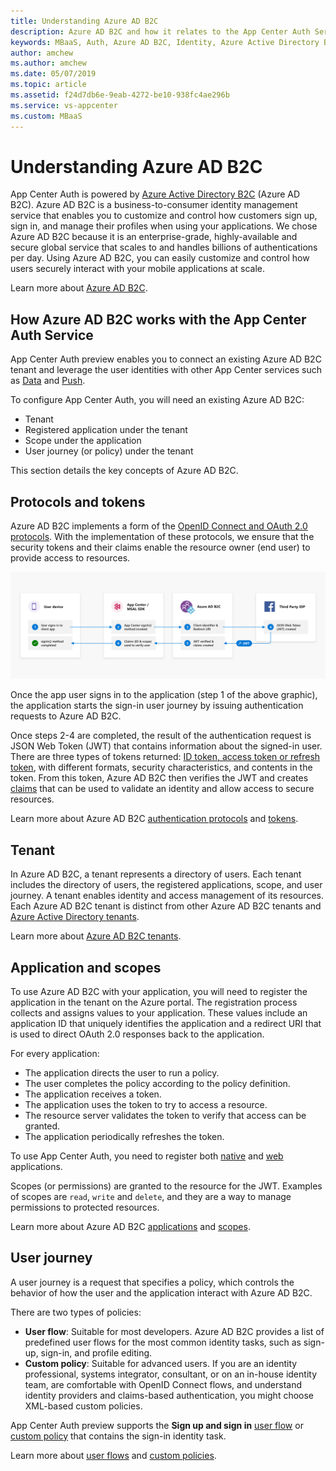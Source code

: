 ```yaml
---
title: Understanding Azure AD B2C
description: Azure AD B2C and how it relates to the App Center Auth Service
keywords: MBaaS, Auth, Azure AD B2C, Identity, Azure Active Directory B2C
author: amchew
ms.author: amchew
ms.date: 05/07/2019
ms.topic: article
ms.assetid: f24d7db6e-9eab-4272-be10-938fc4ae296b
ms.service: vs-appcenter
ms.custom: MBaaS
---
```


# Understanding Azure AD B2C

App Center Auth is powered by [Azure Active Directory B2C](https://azure.microsoft.com/services/active-directory-b2c/) (Azure AD B2C). Azure AD B2C is a business-to-consumer identity management service that enables you to customize and control how customers sign up, sign in, and manage their profiles when using your applications. We chose Azure AD B2C because it is an enterprise-grade, highly-available and secure global service that scales to and handles billions of authentications per day. Using Azure AD B2C, you can easily customize and control how users securely interact with your mobile applications at scale. 

Learn more about [Azure AD B2C](https://docs.microsoft.com/azure/active-directory-b2c/). 

## How Azure AD B2C works with the App Center Auth Service

App Center Auth preview enables you to connect an existing Azure AD B2C tenant and leverage the user identities with other App Center services such as [Data](~/data/index.md) and [Push](https://docs.microsoft.com/appcenter/push/push-to-user#app-center-auth-set-identity). 

To configure App Center Auth, you will need an existing Azure AD B2C:
  - Tenant
  - Registered application under the tenant
  - Scope under the application
  - User journey (or policy) under the tenant

This section details the key concepts of Azure AD B2C.

## Protocols and tokens

Azure AD B2C implements a form of the [OpenID Connect and OAuth 2.0 protocols](https://docs.microsoft.com/azure/active-directory-b2c/active-directory-b2c-reference-protocols). With the implementation of these protocols, we ensure that the security tokens and their claims enable the resource owner (end user) to provide access to resources.  

![App Center Token Exchange Service](./images/token-exchange-service.png)

Once the app user signs in to the application (step 1 of the above graphic), the application starts the sign-in user journey by issuing authentication requests to Azure AD B2C.

Once steps 2-4 are completed, the result of the authentication request is JSON Web Token (JWT) that contains information about the signed-in user. There are three types of tokens returned: [ID token, access token or refresh token](https://docs.microsoft.com/azure/active-directory-b2c/active-directory-b2c-reference-tokens#token-types), with different formats, security characteristics, and contents in the token. From this token, Azure AD B2C then verifies the JWT and creates [claims](https://docs.microsoft.com/azure/active-directory-b2c/active-directory-b2c-reference-tokens#claims) that can be used to validate an identity and allow access to secure resources.

Learn more about Azure AD B2C [authentication protocols](https://docs.microsoft.com/azure/active-directory-b2c/active-directory-b2c-reference-protocols) and [tokens](https://docs.microsoft.com/azure/active-directory-b2c/active-directory-b2c-reference-tokens).

## Tenant

In Azure AD B2C, a tenant represents a directory of users. Each tenant includes the directory of users, the registered applications, scope, and user journey. A tenant enables identity and access management of its resources. Each Azure AD B2C tenant is distinct from other Azure AD B2C tenants and [Azure Active Directory tenants](https://docs.microsoft.com/azure/active-directory/fundamentals/active-directory-whatis#terminology).

Learn more about [Azure AD B2C tenants](https://docs.microsoft.com/azure/active-directory-b2c/active-directory-b2c-overview#tenants-and-applications).

## Application and scopes

To use Azure AD B2C with your application, you will need to register the application in the tenant on the Azure portal. The registration process collects and assigns values to your application. These values include an application ID that uniquely identifies the application and a redirect URI that is used to direct OAuth 2.0 responses back to the application.

For every application:

  - The application directs the user to run a policy.
  - The user completes the policy according to the policy definition.
  - The application receives a token.
  - The application uses the token to try to access a resource.
  - The resource server validates the token to verify that access can be granted.
  - The application periodically refreshes the token.

To use App Center Auth, you need to register both [native](https://docs.microsoft.com/azure/active-directory-b2c/add-native-application) and [web](https://docs.microsoft.com/azure/active-directory-b2c/tutorial-register-applications) applications.

Scopes (or permissions) are granted to the resource for the JWT. Examples of scopes are `read`, `write` and `delete`, and they are a way to manage permissions to protected resources. 

Learn more about Azure AD B2C [applications](https://docs.microsoft.com/azure/active-directory-b2c/active-directory-b2c-overview#tenants-and-applications) and [scopes](https://docs.microsoft.com/azure/active-directory/develop/v2-permissions-and-consent#scopes-and-permissions).

## User journey

A user journey is a request that specifies a policy, which controls the behavior of how the user and the application interact with Azure AD B2C. 

There are two types of policies:
  - **User flow**: Suitable for most developers. Azure AD B2C provides a list of predefined user flows for the most common identity tasks, such as sign-up, sign-in, and profile editing.
  - **Custom policy**: Suitable for advanced users. If you are an identity professional, systems integrator, consultant, or on an in-house identity team, are comfortable with OpenID Connect flows, and understand identity providers and claims-based authentication, you might choose XML-based custom policies.

App Center Auth preview supports the **Sign up and sign in** [user flow](https://docs.microsoft.com/azure/active-directory-b2c/active-directory-b2c-reference-policies#user-flow-versions) or [custom policy](https://docs.microsoft.com/azure/active-directory-b2c/active-directory-b2c-overview-custom) that contains the sign-in identity task.

Learn more about [user flows](https://docs.microsoft.com/azure/active-directory-b2c/active-directory-b2c-reference-policies) and [custom policies](https://docs.microsoft.com/zure/active-directory-b2c/active-directory-b2c-overview#user-journeys).
